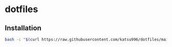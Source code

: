 # dotfiles

## Installation

```bash
bash -c "$(curl https://raw.githubusercontent.com/katsu996/dotfiles/main/scripts/install.sh)"
```
